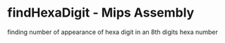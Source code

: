 # findHexaDigit - Mips Assembly
finding number of appearance of hexa digit in an 8th digits hexa number
